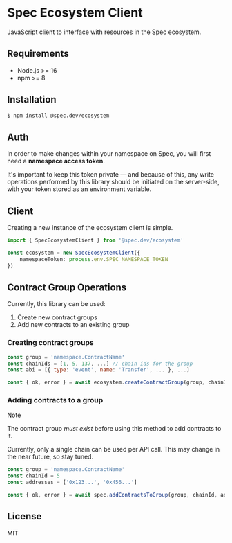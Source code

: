 # Spec Ecosystem Client

JavaScript client to interface with resources in the Spec ecosystem.

## Requirements

* Node.js >= 16
* npm >= 8

## Installation

```bash
$ npm install @spec.dev/ecosystem
```

## Auth

In order to make changes within your namespace on Spec, you will first need a **namespace access token**. 

It's important to keep this token private — and because of this, any write operations performed by this library should be initiated on the server-side, with your token stored as an environment variable.

## Client

Creating a new instance of the ecosystem client is simple.

```typescript
import { SpecEcosystemClient } from '@spec.dev/ecosystem'

const ecosystem = new SpecEcosystemClient({
    namespaceToken: process.env.SPEC_NAMESPACE_TOKEN
})
```

## Contract Group Operations

Currently, this library can be used:

1. Create new contract groups
2. Add new contracts to an existing group

### Creating contract groups

```javascript
const group = 'namespace.ContractName'
const chainIds = [1, 5, 137, ...] // chain ids for the group
const abi = [{ type: 'event', name: 'Transfer', ... }, ...]

const { ok, error } = await ecosystem.createContractGroup(group, chainIds, abi)
```

### Adding contracts to a group

> [!NOTE]
> The contract group *must exist* before using this method to add contracts to it.

Currently, only a single chain can be used per API call. This may change in the near future, so stay tuned.

```javascript
const group = 'namespace.ContractName'
const chainId = 5
const addresses = ['0x123...', '0x456...']

const { ok, error } = await spec.addContractsToGroup(group, chainId, addresses)
```

## License

MIT